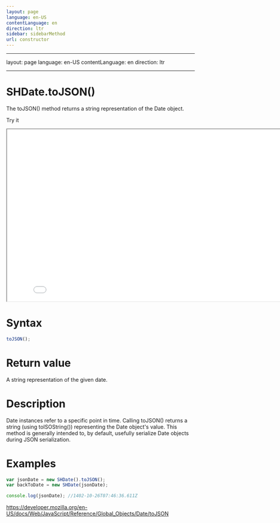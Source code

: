```yaml
---
layout: page
language: en-US
contentLanguage: en
direction: ltr
sidebar: sidebarMethod
url: constructor
---
```


---

layout: page
language: en-US
contentLanguage: en
direction: ltr

---

# SHDate.toJSON()

The toJSON() method returns a string representation of the Date object.

Try it

<iframe style="width: 830px; height: 460px;" src="/SHDateTime-js/examples/live.html?function=toJSON" title="MDN Web Docs Interactive Example" loading="lazy"></iframe>
<br/>

# Syntax

```js
toJSON();
```

# Return value

A string representation of the given date.

# Description

Date instances refer to a specific point in time. Calling toJSON() returns a string (using toISOString()) representing the Date object's value. This method is generally intended to, by default, usefully serialize Date objects during JSON serialization.

# Examples

```js
var jsonDate = new SHDate().toJSON();
var backToDate = new SHDate(jsonDate);

console.log(jsonDate); //1402-10-26T07:46:36.611Z
```

https://developer.mozilla.org/en-US/docs/Web/JavaScript/Reference/Global_Objects/Date/toJSON
